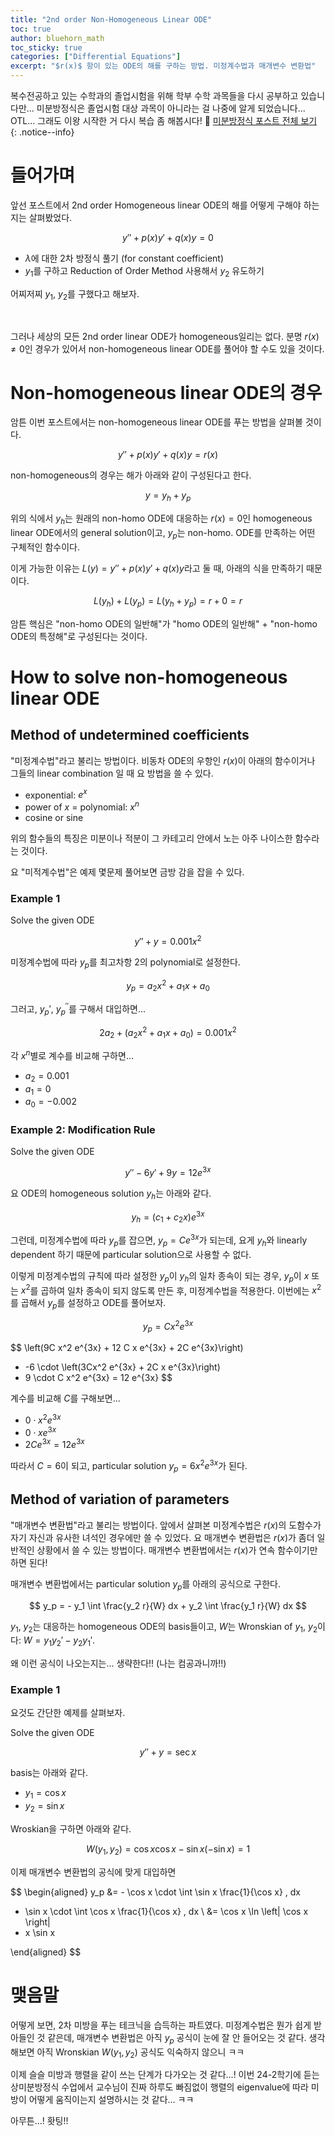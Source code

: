 ```yaml
---
title: "2nd order Non-Homogeneous Linear ODE"
toc: true
author: bluehorn_math
toc_sticky: true
categories: ["Differential Equations"]
excerpt: "$r(x)$ 항이 있는 ODE의 해를 구하는 방법. 미정계수법과 매개변수 변환법"
---
```


복수전공하고 있는 수학과의 졸업시험을 위해 학부 수학 과목들을 다시 공부하고 있습니다만... 미분방정식은 졸업시험 대상 과목이 아니라는 걸 나중에 알게 되었습니다... OTL... 그래도 이왕 시작한 거 다시 복습 좀 해봅시다! 🏃 [미분방정식 포스트 전체 보기](/categories/differential-equations)
{: .notice--info}

# 들어가며

앞선 포스트에서 2nd order Homogeneous linear ODE의 해를 어떻게 구해야 하는지는 살펴봤었다.

<div class="definition" markdown="1">

$$
y'' + p(x) y' + q(x) y = 0
$$

</div>

- $\lambda$에 대한 2차 방정식 풀기 (for constant coefficient)
- $y_1$를 구하고 Reduction of Order Method 사용해서 $y_2$ 유도하기

어찌저찌 $y_1$, $y_2$를 구했다고 해보자.

<br/>

그러나 세상의 모든 2nd order linear ODE가 homogeneous일리는 없다. 분명 $r(x) \ne 0$인 경우가 있어서 non-homogeneous linear ODE를 풀어야 할 수도 있을 것이다.

# Non-homogeneous linear ODE의 경우

암튼 이번 포스트에서는 non-homogeneous linear ODE를 푸는 방법을 살펴볼 것이다.

<div class="definition" markdown="1">

$$
y'' + p(x) y' + q(x) y = r(x)
$$

</div>

non-homogeneous의 경우는 해가 아래와 같이 구성된다고 한다.

<div class="definition" markdown="1">

$$
y = y_h + y_p
$$

</div>

위의 식에서 $y_h$는 원래의 non-homo ODE에 대응하는 $r(x) = 0$인 homogeneous linear ODE에서의 general solution이고, $y_p$는 non-homo. ODE를 만족하는 어떤 구체적인 함수이다.

이게 가능한 이유는 $L(y) = y'' + p(x) y' + q(x) y$라고 둘 때, 아래의 식을 만족하기 때문이다.

$$
L(y_h) + L(y_p) = L(y_h + y_p) = r + 0 = r
$$

암튼 핵심은 "non-homo ODE의 일반해"가 "homo ODE의 일반해" + "non-homo ODE의 특정해"로 구성된다는 것이다.


# How to solve non-homogeneous linear ODE

## Method of undetermined coefficients

"미정계수법"라고 불리는 방법이다. 비동차 ODE의 우항인 $r(x)$이 아래의 함수이거나 그들의 linear combination 일 때 요 방법을 쓸 수 있다.

- exponential: $e^x$
- power of $x$ = polynomial: $x^n$
- cosine or sine

위의 함수들의 특징은 미분이나 적분이 그 카테고리 안에서 노는 아주 나이스한 함수라는 것이다.

요 "미적계수법"은 예제 몇문제 풀어보면 금방 감을 잡을 수 있다.

### Example 1

<div class="problem" markdown="1">

Solve the given ODE

$$
y'' + y = 0.001 x^2
$$

</div>

<div class="proof" markdown="1">

미정계수법에 따라 $y_p$를 최고차항 2의 polynomial로 설정한다.

$$
y_p = a_2 x^2 + a_1 x + a_0
$$

그러고, $y_p'$, $y_p^{\prime \prime}$를 구해서 대입하면...

$$
2a_2 + (a_2 x^2 + a_1 x + a_0) = 0.001 x^2
$$

각 $x^n$별로 계수를 비교해 구하면...

- $a_2 = 0.001$
- $a_1 = 0$
- $a_0 = - 0.002$

</div>

### Example 2: Modification Rule

<div class="problem" markdown="1">

Solve the given ODE

$$
y'' - 6 y' + 9 y = 12 e^{3x}
$$

</div>

<div class="proof" markdown="1">

요 ODE의 homogeneous solution $y_h$는 아래와 같다.

$$
y_h = (c_1 + c_2 x) e^{3x}
$$

그런데, 미정계수법에 따라 $y_p$를 잡으면, $y_p = C e^{3x}$가 되는데, 요게 $y_h$와 linearly dependent 하기 때문에 particular solution으로 사용할 수 없다.

이렇게 미정계수법의 규칙에 따라 설정한 $y_p$이 $y_h$의 일차 종속이 되는 경우, $y_p$이 $x$ 또는 $x^2$를 곱하여 일차 종속이 되지 않도록 만든 후, 미정계수법을 적용한다. 이번에는 $x^2$를 곱해서 $y_p$를 설정하고 ODE를 풀어보자.

$$
y_p = C x^2 e^{3x}
$$

$$
\left(9C x^2 e^{3x} + 12 C x e^{3x} + 2C e^{3x}\right)
+ -6 \cdot \left(3Cx^2 e^{3x} + 2C x e^{3x}\right)
+ 9 \cdot C x^2 e^{3x} = 12 e^{3x}
$$

계수를 비교해 $C$를 구해보면...

- $0 \cdot x^2 e^{3x}$
- $0 \cdot x e^{3x}$
- $2 C e^{3x} = 12 e^{3x}$

따라서 $C = 6$이 되고, particular solution $y_p = 6 x^2 e^{3x}$가 된다.

</div>


## Method of variation of parameters

"매개변수 변환법"라고 불리는 방법이다. 앞에서 살펴본 미정계수법은 $r(x)$의 도함수가 자기 자신과 유사한 녀석인 경우에만 쓸 수 있었다. 요 매개변수 변환법은 $r(x)$가 좀더 일반적인 상황에서 쓸 수 있는 방법이다. 매개변수 변환법에서는 $r(x)$가 연속 함수이기만 하면 된다!

매개변수 변환법에서는 particular solution $y_p$를 아래의 공식으로 구한다.

$$
y_p = - y_1 \int \frac{y_2 r}{W} dx + y_2 \int \frac{y_1 r}{W} dx
$$

$y_1$, $y_2$는 대응하는 homogeneous ODE의 basis들이고, $W$는 Wronskian of $y_1$, $y_2$이다: $W = y_1 y_2' - y_2 y_1'$.

왜 이런 공식이 나오는지는... 생략한다!! (나는 컴공과니까!!)

### Example 1

요것도 간단한 예제를 살펴보자.

<div class="problem" markdown="1">

Solve the given ODE

$$
y'' + y = \sec x
$$

</div>

<div class="proof" markdown="1">

basis는 아래와 같다.

- $y_1 = \cos x$
- $y_2 = \sin x$

Wroskian을 구하면 아래와 같다.

$$
W(y_1, y_2) = \cos x \cos x - \sin x (- \sin x) = 1
$$

이제 매개변수 변환법의 공식에 맞게 대입하면

$$
\begin{aligned}
y_p
&= - \cos x \cdot \int \sin x \frac{1}{\cos x} \, dx
+ \sin x \cdot \int \cos x \frac{1}{\cos x} \, dx \\
&= \cos x \ln \left| \cos x \right|
+ x \sin x

\end{aligned}
$$

</div>

# 맺음말

어떻게 보면, 2차 미방을 푸는 테크닉을 습득하는 파트였다. 미정계수법은 뭔가 쉽게 받아들인 것 같은데, 매개변수 변환법은 아직 $y_p$ 공식이 눈에 잘 안 들어오는 것 같다. 생각해보면 아직 Wronskian $W(y_1, y_2)$ 공식도 익숙하지 않으니 ㅋㅋ

이제 슬슬 미방과 행렬을 같이 쓰는 단계가 다가오는 것 같다...! 이번 24-2학기에 듣는 상미분방정식 수업에서 교수님이 진짜 하루도 빠짐없이 행렬의 eigenvalue에 따라 미방이 어떻게 움직이는지 설명하시는 것 같다... ㅋㅋ

아무튼...! 홧팅!!
